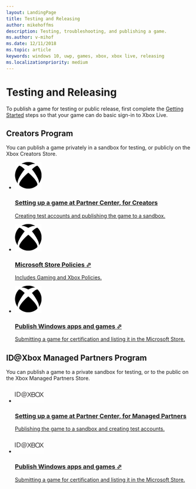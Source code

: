 ```yaml
---
layout: LandingPage
title: Testing and Releasing
author: mikehoffms
description: Testing, troubleshooting, and publishing a game.
ms.author: v-mihof
ms.date: 12/11/2018
ms.topic: article
keywords: windows 10, uwp, games, xbox, xbox live, releasing
ms.localizationpriority: medium
---
```


<h1>Testing and Releasing</h1>

<p>
  To publish a game for testing or public release, first complete the <a href="../get-started/index.md">Getting Started</a> steps so that your game can do basic sign-in to Xbox Live.
</p>


<h2>Creators Program</h2>

<p>
  You can publish a game privately in a sandbox for testing, or publicly on the Xbox Creators Store.
</p>

<ul class="cardsY panelContent cols cols2">
    <li>
        <a href="../get-started/setup-partner-center/setup-partner-center-creators.md">
            <div class="cardSize">
                <div class="cardPadding">
                    <div class="card">
                        <div class="cardImageOuter">
                            <div class="cardImage">
                                <img src="../images/getting_started/xboxicon1.svg" alt="Setting up a game at Partner Center, for Creators"/>
                            </div>
                        </div>
                        <div class="cardText">
                            <h3>Setting up a game at Partner Center, for Creators</h3>
                            <p>Creating test accounts and publishing the game to a sandbox.</p>
                        </div>
                    </div>
                </div>
            </div>
        </a>
    </li>
    <li>
        <a href="https://docs.microsoft.com/legal/windows/agreements/store-policies" target="_blank">
            <div class="cardSize">
                <div class="cardPadding">
                    <div class="card">
                        <div class="cardImageOuter">
                            <div class="cardImage">
                                <img src="../images/getting_started/xboxicon1.svg" alt="Microsoft Store Policies"/>
                            </div>
                        </div>
                        <div class="cardText">
                            <h3>Microsoft Store Policies &#11008;</h3>
                            <p>Includes Gaming and Xbox Policies.</p>
                        </div>
                    </div>
                </div>
            </div>
        </a>
    </li>
    <li>
        <a href="https://docs.microsoft.com/windows/uwp/publish/" target="_blank">
            <div class="cardSize">
                <div class="cardPadding">
                    <div class="card">
                        <div class="cardImageOuter">
                            <div class="cardImage">
                                <img src="../images/getting_started/xboxicon1.svg" alt="Publish Windows apps and games"/>
                            </div>
                        </div>
                        <div class="cardText">
                            <h3>Publish Windows apps and games &#11008;</h3>
                            <p>Submitting a game for certification and listing it in the Microsoft Store.</p>
                        </div>
                    </div>
                </div>
            </div>
        </a>
    </li>
</ul>


<h2>ID@Xbox Managed Partners Program</h2>

<p>
  You can publish a game to a private sandbox for testing, or to the public on the Xbox Managed Partners Store.
</p>

<ul class="cardsY panelContent cols cols2">
    <li>
        <a href="../get-started/setup-partner-center/setup-partner-center-id-partners.md">
            <div class="cardSize">
                <div class="cardPadding">
                    <div class="card">
                        <div class="cardImageOuter">
                            <div class="cardImage">
                                <img src="../images/getting_started/ID@XBOXicon.svg" alt="Setting up a game at Partner Center, for Managed Partners"/>
                            </div>
                        </div>
                        <div class="cardText">
                            <h3>Setting up a game at Partner Center, for Managed Partners</h3>
                            <p>Publishing the game to a sandbox and creating test accounts.</p>
                        </div>
                    </div>
                </div>
            </div>
        </a>
    </li>
    <li>
        <a href="https://docs.microsoft.com/windows/uwp/publish/" target="_blank">
            <div class="cardSize">
                <div class="cardPadding">
                    <div class="card">
                        <div class="cardImageOuter">
                            <div class="cardImage">
                                <img src="../images/getting_started/ID@XBOXicon.svg" alt="Publish Windows apps and games"/>
                            </div>
                        </div>
                        <div class="cardText">
                            <h3>Publish Windows apps and games &#11008;</h3>
                            <p>Submitting a game for certification and listing it in the Microsoft Store.</p>
                        </div>
                    </div>
                </div>
            </div>
        </a>
    </li>
</ul>
